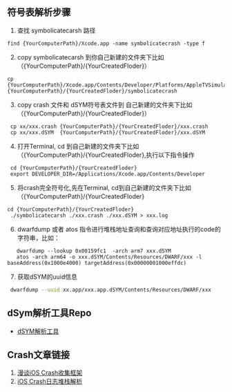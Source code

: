 ## 符号表解析步骤
1. 查找 symbolicatecarsh 路径
```
find {YourComputerPath}/Xcode.app -name symbolicatecrash -type f
```
2. copy symbolicatecarsh 到你自己新建的文件夹下比如（{YourComputerPath}/{YourCreatedFloder}）
```
cp {YourComputerPath}/Xcode.app/Contents/Developer/Platforms/AppleTVSimulator.platform/Developer/Library/PrivateFrameworks/DVTFoundation.framework/symbolicatecrash {YourComputerPath}/{YourCreatedFloder}/symbolicatecrash
```
3. copy crash 文件和 dSYM符号表文件到 自己新建的文件夹下比如（{YourComputerPath}/{YourCreatedFloder}）
```
 cp xx/xxx.crash {YourComputerPath}/{YourCreatedFloder}/xxx.crash
 cp xx/xxx.dSYM  {YourComputerPath}/{YourCreatedFloder}/xxx.dSYM
```
4. 打开Terminal, cd 到自己新建的文件夹下比如（{YourComputerPath}/{YourCreatedFloder},执行以下指令操作
```
 cd {YourComputerPath}/{YourCreatedFloder}
 export DEVELOPER_DIR=/Applications/Xcode.app/Contents/Developer
```
5. 将crash完全符号化,先在Terminal, cd到自己新建的文件夹下比如（{YourComputerPath}/{YourCreatedFloder}
```
cd {YourComputerPath}/{YourCreatedFloder}
 ./symbolicatecarsh ./xxx.crash ./xxx.dSYM > xxx.log
```
6. dwarfdump 或者 atos 指令进行堆栈地址查询和查询对应地址执行的code的字符串，比如：
```
   dwarfdump --lookup 0x00159fc1  -arch arm7 xxx.dSYM
   atos -arch arm64 -o xxx.dSYM/Contents/Resources/DWARF/xxx -l baseAddress(0x1000e4000) targetAddress(0x00000001000effdc)
```
7. 获取dSYM的uuid信息
```sh
 dwarfdump --uuid xx.app/xxx.app.dSYM/Contents/Resources/DWARF/xxx
```
## dSym解析工具Repo
- [dSYM解析工具](https://github.com/answer-huang/dSYMTools.git)
## Crash文章链接
1. [漫谈iOS Crash收集框架](https://nianxi.net/ios/ios-crash-reporter.html)
2. [iOS Crash日志堆栈解析](https://juejin.im/post/5adf15f2518825671775f3e1)
